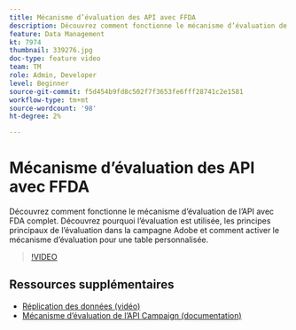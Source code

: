 ```yaml
---
title: Mécanisme d’évaluation des API avec FFDA
description: Découvrez comment fonctionne le mécanisme d’évaluation de l’API avec FDA complet. Découvrez pourquoi l’évaluation est utilisée, les principes principaux de l’évaluation dans la campagne Adobe et comment activer le mécanisme d’évaluation pour une table personnalisée.
feature: Data Management
kt: 7974
thumbnail: 339276.jpg
doc-type: feature video
team: TM
role: Admin, Developer
level: Beginner
source-git-commit: f5d454b9fd8c502f7f3653fe6fff28741c2e1581
workflow-type: tm+mt
source-wordcount: '98'
ht-degree: 2%

---
```


# Mécanisme d’évaluation des API avec FFDA

Découvrez comment fonctionne le mécanisme d’évaluation de l’API avec FDA complet. Découvrez pourquoi l’évaluation est utilisée, les principes principaux de l’évaluation dans la campagne Adobe et comment activer le mécanisme d’évaluation pour une table personnalisée.

>[!VIDEO](https://video.tv.adobe.com/v/339276?quality=12)

## Ressources supplémentaires

* [Réplication des données (vidéo)](/help/data-management/data-replication.md)
* [Mécanisme d’évaluation de l’API Campaign (documentation)](https://experienceleague.adobe.com/docs/campaign/campaign-v8/architecture/api/staging.html?lang=en)
